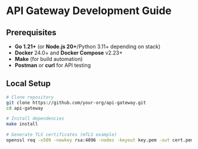 # API Gateway Development Guide

## Prerequisites

- **Go 1.21+** (or **Node.js 20+**/Python 3.11+ depending on stack)
- **Docker** 24.0+ and **Docker Compose** v2.23+
- **Make** (for build automation)
- **Postman** or **curl** for API testing

## Local Setup

```bash
# Clone repository
git clone https://github.com/your-org/api-gateway.git
cd api-gateway

# Install dependencies
make install

# Generate TLS certificates (mTLS example)
openssl req -x509 -newkey rsa:4096 -nodes -keyout key.pem -out cert.pem -days 365
```
